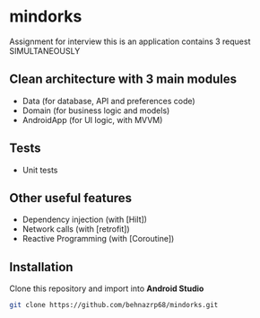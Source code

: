 # mindorks
Assignment for interview 
this is an application contains 3 request SIMULTANEOUSLY

## Clean architecture with 3 main modules
- Data (for database, API and preferences code)
- Domain (for business logic and models)
- AndroidApp (for UI logic, with MVVM)

## Tests
- Unit tests

## Other useful features
- Dependency injection (with [Hilt])
- Network calls (with [retrofit])
- Reactive Programming (with [Coroutine])
  
## Installation
Clone this repository and import into **Android Studio**
```bash
git clone https://github.com/behnazrp68/mindorks.git
```
